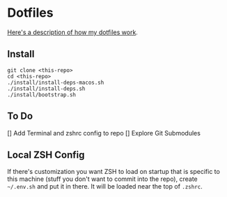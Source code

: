 # Dotfiles

[Here's a description of how my dotfiles work](https://shaky.sh/simple-dotfiles/).

## Install

```
git clone <this-repo>
cd <this-repo>
./install/install-deps-macos.sh
./install/install-deps.sh
./install/bootstrap.sh
```

## To Do
[] Add Terminal and zshrc config to repo
[] Explore Git Submodules

## Local ZSH Config

If there's customization you want ZSH to load on startup that is specific to 
this machine (stuff you don't want to commit into the repo), create `~/.env.sh`
and put it in there. It will be loaded near the top of `.zshrc`.

